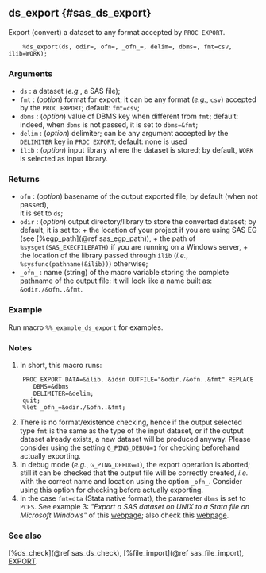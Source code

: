 ## ds_export {#sas_ds_export}
Export (convert) a dataset to any format accepted by `PROC EXPORT`.

~~~sas
	%ds_export(ds, odir=, ofn=, _ofn_=, delim=, dbms=, fmt=csv, ilib=WORK);
~~~

### Arguments
* `ds` : a dataset (_e.g._, a SAS file);
* `fmt` : (_option_) format for export; it can be any format (_e.g._, `csv`) accepted by
	the `PROC EXPORT`; default: `fmt=csv`;
* `dbms` : (_option_) value of DBMS key when different from `fmt`; default: indeed, when 
	`dbms` is not passed, it is set to `dbms=&fmt`;
* `delim` : (_option_) delimiter; can be any argument accepted by the `DELIMITER` key in 
	`PROC EXPORT`; default: none is used
* `ilib` : (_option_) input library where the dataset is stored; by default, `WORK` is 
	selected as input library.
 
### Returns
* `ofn` : (_option_) basename of the output exported file; by default (when not passed),	
	it is set to `ds`;
* `odir` : (_option_) output directory/library to store the converted dataset; by default,
	it is set to:
			+ the location of your project if you are using SAS EG (see [%egp_path](@ref sas_egp_path)),
			+ the path of `%sysget(SAS_EXECFILEPATH)` if you are running on a Windows 
			server,
			+ the location of the library passed through `ilib` (_i.e._, `%sysfunc(pathname(&ilib))`) 
			otherwise;
* `_ofn_` : name (string) of the macro variable storing the complete pathname of the output 
	file: it will look like a name built as: `&odir./&ofn..&fmt`.

### Example
Run macro `%%_example_ds_export` for examples.

### Notes
1. In short, this macro runs:

~~~sas
	PROC EXPORT DATA=&ilib..&idsn OUTFILE="&odir./&ofn..&fmt" REPLACE
	   DBMS=&dbms
	   DELIMITER=&delim;
   	quit;
	%let _ofn_=&odir./&ofn..&fmt;	
~~~
2. There is no format/existence checking, hence if the output selected type `fmt` is the 
same as the type of the input dataset, or if the output dataset already exists, a new dataset 
will be produced anyway. Please consider using the setting `G_PING_DEBUG=1` for checking 
beforehand actually exporting.
3. In debug mode (_e.g._, `G_PING_DEBUG=1`), the export operation is aborted; still it can 
be checked that the output file will be correctly created, _i.e._ with the correct name and 
location using the option `_ofn_`. Consider using this option for checking before actually 
exporting. 
4. In the case `fmt=dta` (Stata native format), the parameter `dbms` is set to `PCFS`. 
See example 3: _"Export a SAS dataset on UNIX to a Stata file on Microsoft Windows"_ of 
this 
[webpage](https://support.sas.com/documentation/cdl/en/acpcref/63184/HTML/default/viewer.htm#a003103776.htm);
also check this [webpage](http://stats.idre.ucla.edu/other/mult-pkg/faq/how-do-i-use-a-sas-data-file-in-stata/).

### See also
[%ds_check](@ref sas_ds_check), [%file_import](@ref sas_file_import),
[EXPORT](http://support.sas.com/documentation/cdl/en/proc/61895/HTML/default/a000393174.htm).
